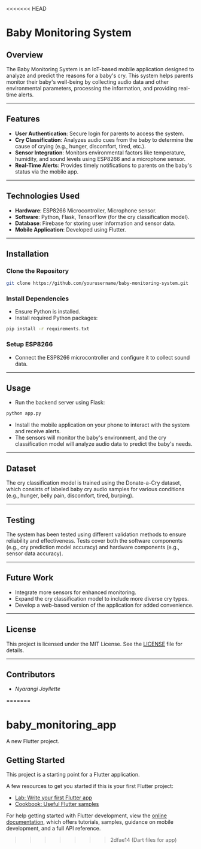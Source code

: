 <<<<<<< HEAD
# **Baby Monitoring System**

## **Overview**
The Baby Monitoring System is an IoT-based mobile application designed to analyze and predict the reasons for a baby's cry. This system helps parents monitor their baby's well-being by collecting audio data and other environmental parameters, processing the information, and providing real-time alerts.

---

## **Features**
- **User Authentication**: Secure login for parents to access the system.
- **Cry Classification**: Analyzes audio cues from the baby to determine the cause of crying (e.g., hunger, discomfort, tired, etc.).
- **Sensor Integration**: Monitors environmental factors like temperature, humidity, and sound levels using ESP8266 and a microphone sensor.
- **Real-Time Alerts**: Provides timely notifications to parents on the baby's status via the mobile app.

---

## **Technologies Used**
- **Hardware**: ESP8266 Microcontroller, Microphone sensor.
- **Software**: Python, Flask, TensorFlow (for the cry classification model).
- **Database**: Firebase for storing user information and sensor data.
- **Mobile Application**: Developed using Flutter.

---

## **Installation**
### **Clone the Repository**
```bash
git clone https://github.com/yourusername/baby-monitoring-system.git
```

### **Install Dependencies**
- Ensure Python is installed.
- Install required Python packages:
```bash
pip install -r requirements.txt
```

### **Setup ESP8266**
- Connect the ESP8266 microcontroller and configure it to collect sound data.

---

## **Usage**
- Run the backend server using Flask:
```bash
python app.py
```
- Install the mobile application on your phone to interact with the system and receive alerts.
- The sensors will monitor the baby's environment, and the cry classification model will analyze audio data to predict the baby's needs.

---

## **Dataset**
The cry classification model is trained using the Donate-a-Cry dataset, which consists of labeled baby cry audio samples for various conditions (e.g., hunger, belly pain, discomfort, tired, burping).

---

## **Testing**
The system has been tested using different validation methods to ensure reliability and effectiveness. Tests cover both the software components (e.g., cry prediction model accuracy) and hardware components (e.g., sensor data accuracy).

---

## **Future Work**
- Integrate more sensors for enhanced monitoring.
- Expand the cry classification model to include more diverse cry types.
- Develop a web-based version of the application for added convenience.

---

## **License**
This project is licensed under the MIT License. See the [LICENSE](LICENSE) file for details.

---

## **Contributors**
- *Nyarangi Joyllette*

=======
# baby_monitoring_app

A new Flutter project.

## Getting Started

This project is a starting point for a Flutter application.

A few resources to get you started if this is your first Flutter project:

- [Lab: Write your first Flutter app](https://docs.flutter.dev/get-started/codelab)
- [Cookbook: Useful Flutter samples](https://docs.flutter.dev/cookbook)

For help getting started with Flutter development, view the
[online documentation](https://docs.flutter.dev/), which offers tutorials,
samples, guidance on mobile development, and a full API reference.
>>>>>>> 2dfae14 (Dart files for app)
